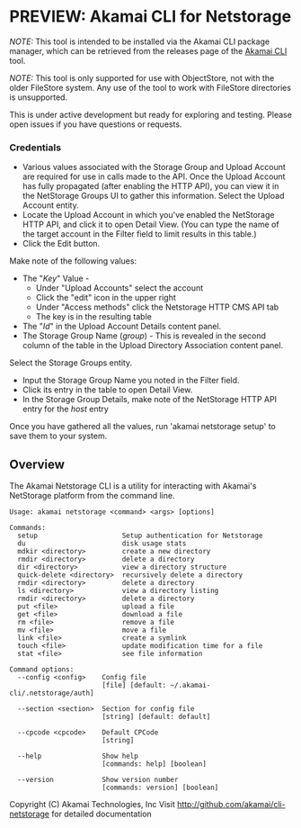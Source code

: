 # PREVIEW: Akamai CLI for Netstorage

*NOTE:* This tool is intended to be installed via the Akamai CLI package manager, which can be retrieved from the releases page of the [Akamai CLI](https://github.com/akamai/cli) tool.

*NOTE:* This tool is only supported for use with ObjectStore, not with the older FileStore system.  Any use of the tool to work with FileStore directories is unsupported.

This is under active development but ready for exploring and testing.  Please open issues if you have questions or requests.

### Credentials
* Various values associated with the Storage Group and Upload Account are required for use in calls made to the API. Once the Upload Account has fully propagated (after enabling the HTTP API), you can view it in the NetStorage Groups UI to gather this information. Select the Upload Account entity.
* Locate the Upload Account in which you've enabled the NetStorage HTTP API, and click it to open Detail View. (You can type the name of the target account in the Filter field to limit results in this table.)
* Click the Edit button.

Make note of the following values:
* The "*Key*" Value - 
  * Under "Upload Accounts" select the account
  * Click the "edit" icon in the upper right
  * Under "Access methods" click the Netstorage HTTP CMS API tab
  * The key is in the resulting table
* The "*Id*" in the Upload Account Details content panel.  
* The Storage Group Name (*group*) - This is revealed in the second column of the table in the Upload Directory Association content panel.

Select the Storage Groups entity.
* Input the Storage Group Name you noted in the Filter field.
* Click its entry in the table to open Detail View.
* In the Storage Group Details, make note of the NetStorage HTTP API entry for the *host* entry

Once you have gathered all the values, run 'akamai netstorage setup' to save them to your system.

## Overview
The Akamai Netstorage CLI is a utility for interacting with Akamai's NetStorage platform from the command line.  

```
Usage: akamai netstorage <command> <args> [options]

Commands:
  setup                     Setup authentication for Netstorage
  du                        disk usage stats
  mdkir <directory>         create a new directory
  rmdir <directory>         delete a directory
  dir <directory>           view a directory structure
  quick-delete <directory>  recursively delete a directory
  rmdir <directory>         delete a directory
  ls <directory>            view a directory listing
  rmdir <directory>         delete a directory
  put <file>                upload a file
  get <file>                download a file
  rm <file>                 remove a file
  mv <file>                 move a file
  link <file>               create a symlink
  touch <file>              update modification time for a file
  stat <file>               see file information

Command options:
  --config <config>    Config file
                       [file] [default: ~/.akamai-cli/.netstorage/auth]

  --section <section>  Section for config file
                       [string] [default: default]

  --cpcode <cpcode>    Default CPCode
                       [string]

  --help               Show help
                       [commands: help] [boolean]

  --version            Show version number
                       [commands: version] [boolean]
```
Copyright (C) Akamai Technologies, Inc
Visit http://github.com/akamai/cli-netstorage for detailed documentation
